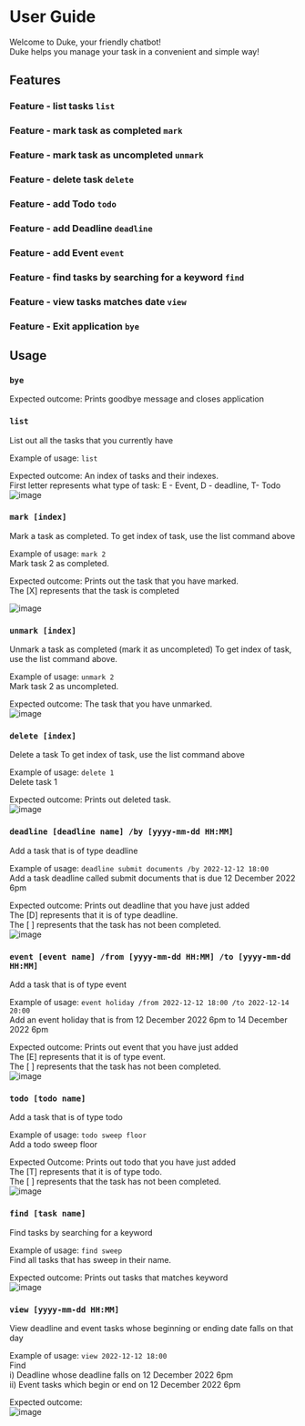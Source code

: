 # User Guide

Welcome to Duke, your friendly chatbot!<br>
Duke helps you manage your task in a convenient and simple way!

## Features 

### Feature - list tasks `list`
### Feature - mark task as completed `mark`
### Feature - mark task as uncompleted `unmark`
### Feature - delete task `delete`
### Feature - add Todo `todo`
### Feature - add Deadline `deadline`
### Feature - add Event `event`
### Feature - find tasks by searching for a keyword `find`
### Feature - view tasks matches date `view`
### Feature - Exit application `bye`



## Usage

### `bye`
Expected outcome: Prints goodbye message and closes application
### `list`

List out all the tasks that you currently have

Example of usage: 
`list`

Expected outcome:
An index of tasks and their indexes. <br>
First letter represents what type of task: E - Event, D - deadline, T- Todo<br>
![image](https://user-images.githubusercontent.com/78403168/218346936-7312bacf-54b6-4783-a1bb-f601b16629b5.png)

### `mark [index]` 

Mark a task as completed.
To get index of task, use the list command above

Example of usage: `mark 2`<br>
Mark task 2 as completed.

Expected outcome: Prints out the task that you have marked. <br>
The [X] represents that the task is completed

![image](https://user-images.githubusercontent.com/78403168/218347063-d02bd98e-c0d6-4cfc-9a46-c5e84ca75010.png)

### `unmark [index]`

Unmark a task as completed (mark it as uncompleted)
To get index of task, use the list command above.

Example of usage: `unmark 2`<br>
Mark task 2 as uncompleted.

Expected outcome:  The task that you have unmarked. <br>
![image](https://user-images.githubusercontent.com/78403168/218347419-7934e840-a539-4698-998e-b6cbf828ea18.png)


### `delete [index]` 

Delete a task
To get index of task, use the list command above

Example of usage: `delete 1` <br>
Delete task 1

Expected outcome: Prints out deleted task.<br>
![image](https://user-images.githubusercontent.com/78403168/218347487-0b3bdb89-f3f1-451b-bbf1-d32799d283a0.png)

### `deadline [deadline name] /by [yyyy-mm-dd HH:MM]`  

Add a task that is of type deadline

Example of usage: `deadline submit documents /by 2022-12-12 18:00` <br>
Add a task deadline called submit documents that is due 12 December 2022 6pm

Expected outcome: Prints out deadline that you have just added<br>
The [D] represents that it is of type deadline. <br>
The [ ] represents that the task has not been completed.<br>
![image](https://user-images.githubusercontent.com/78403168/218347759-fbd75d55-2f92-450e-9a1f-6def5e7d10dd.png)

### `event [event name] /from [yyyy-mm-dd HH:MM] /to [yyyy-mm-dd HH:MM]` 

Add a task that is of type event

Example of usage:  `event holiday /from 2022-12-12 18:00 /to 2022-12-14 20:00` <br>
Add an event holiday that is from 12 December 2022 6pm to 14 December 2022 6pm

Expected outcome: Prints out event that you have just added<br>
The [E] represents that it is of type event. <br>
The [ ] represents that the task has not been completed.<br>
![image](https://user-images.githubusercontent.com/78403168/218348118-4daaa298-eb46-417a-924c-14d34a08046d.png)

### `todo [todo name]`

Add a task that is of type todo

Example of usage: `todo sweep floor` <br>
Add a todo sweep floor

Expected Outcome: Prints out todo that you have just added<br>
The [T] represents that it is of type todo. <br>
The [ ] represents that the task has not been completed.<br>
![image](https://user-images.githubusercontent.com/78403168/218348218-6f72f513-c574-4171-8551-8ac846834981.png)

### `find [task name]` 

Find tasks by searching for a keyword

Example of usage: `find sweep` <br>
Find all tasks that has sweep in their name.

Expected outcome: Prints out tasks that matches keyword <br>
![image](https://user-images.githubusercontent.com/78403168/218348353-9ffd81dc-828d-4569-970f-3d2571039158.png)

### `view [yyyy-mm-dd HH:MM]` 

View deadline and event tasks whose beginning or ending date falls on that day

Example of usage: `view 2022-12-12 18:00`<br>
Find<br>
i) Deadline whose deadline falls on 12 December 2022 6pm<br>
ii) Event tasks which begin or end on 12 December 2022 6pm<br>


Expected outcome: <br>
![image](https://user-images.githubusercontent.com/78403168/218348897-b1eba580-fded-45b3-b09e-851ee5344ba2.png)









